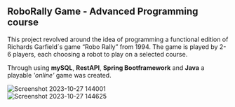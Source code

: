 ## RoboRally Game - Advanced Programming course

This project revolved around the idea of programming a functional edition of Richards Garfield´s game “Robo Rally” from 1994. The game is played by 2-6 players, each choosing a robot to play on a selected course. 

Through using **mySQL**, **RestAPI**, **Spring Bootframework** and **Java** a playable *'online'* game was created.

![Screenshot 2023-10-27 144001](https://github.com/ChviChvi/projectproject/assets/91070897/f119d7d3-5af7-4460-abc6-11eac710748c)
</br >
![Screenshot 2023-10-27 144625](https://github.com/ChviChvi/projectproject/assets/91070897/9bb5657a-f41f-4d81-9d74-784de6e99e9f)

